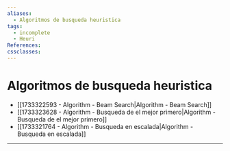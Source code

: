 ```yaml
---
aliases:
  - Algoritmos de busqueda heuristica
tags:
  - incomplete
  - Heuri
References: 
cssclasses:
---
```

# Algoritmos de busqueda heuristica
+ [[1733322593 - Algorithm - Beam Search|Algorithm - Beam Search]]
+ [[1733323628 - Algorithm - Busqueda de el mejor primero|Algorithm - Busqueda de el mejor primero]]
+ [[1733321764 - Algorithm - Busqueda en escalada|Algorithm - Busqueda en escalada]]
***